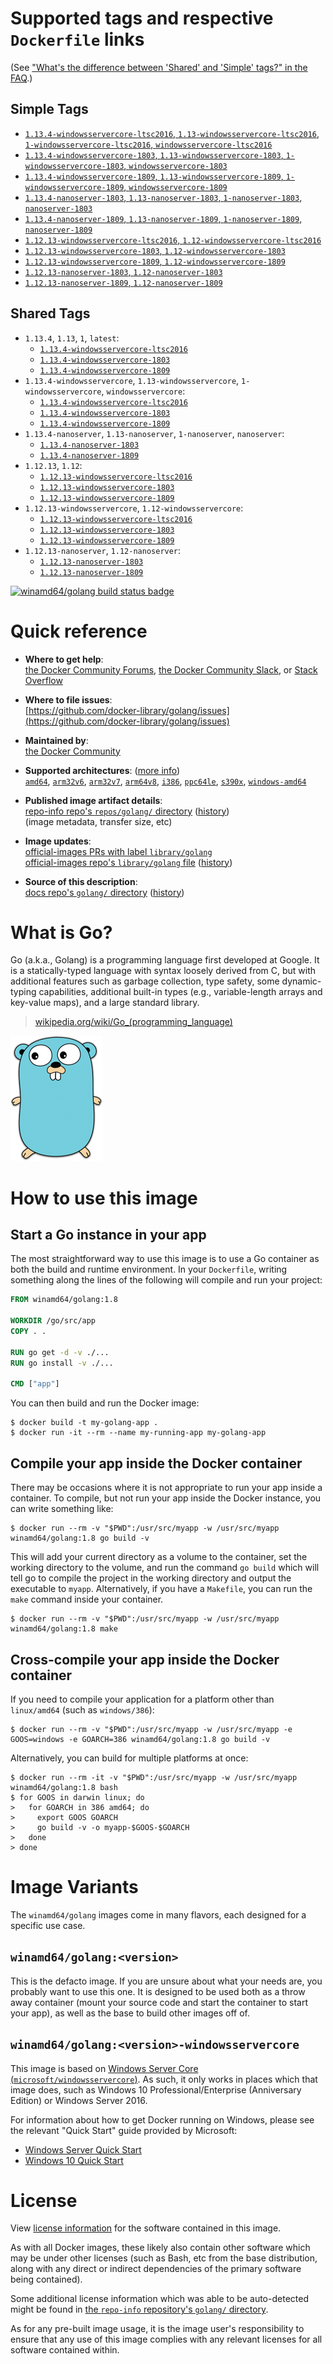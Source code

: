 <!--

********************************************************************************

WARNING:

    DO NOT EDIT "golang/README.md"

    IT IS AUTO-GENERATED

    (from the other files in "golang/" combined with a set of templates)

********************************************************************************

-->

# Supported tags and respective `Dockerfile` links

(See ["What's the difference between 'Shared' and 'Simple' tags?" in the FAQ](https://github.com/docker-library/faq#whats-the-difference-between-shared-and-simple-tags).)

## Simple Tags

-	[`1.13.4-windowsservercore-ltsc2016`, `1.13-windowsservercore-ltsc2016`, `1-windowsservercore-ltsc2016`, `windowsservercore-ltsc2016`](https://github.com/docker-library/golang/blob/f30f0428221b94c7dcb414ebdcea83106df20897/1.13/windows/windowsservercore-ltsc2016/Dockerfile)
-	[`1.13.4-windowsservercore-1803`, `1.13-windowsservercore-1803`, `1-windowsservercore-1803`, `windowsservercore-1803`](https://github.com/docker-library/golang/blob/f30f0428221b94c7dcb414ebdcea83106df20897/1.13/windows/windowsservercore-1803/Dockerfile)
-	[`1.13.4-windowsservercore-1809`, `1.13-windowsservercore-1809`, `1-windowsservercore-1809`, `windowsservercore-1809`](https://github.com/docker-library/golang/blob/f30f0428221b94c7dcb414ebdcea83106df20897/1.13/windows/windowsservercore-1809/Dockerfile)
-	[`1.13.4-nanoserver-1803`, `1.13-nanoserver-1803`, `1-nanoserver-1803`, `nanoserver-1803`](https://github.com/docker-library/golang/blob/f30f0428221b94c7dcb414ebdcea83106df20897/1.13/windows/nanoserver-1803/Dockerfile)
-	[`1.13.4-nanoserver-1809`, `1.13-nanoserver-1809`, `1-nanoserver-1809`, `nanoserver-1809`](https://github.com/docker-library/golang/blob/f30f0428221b94c7dcb414ebdcea83106df20897/1.13/windows/nanoserver-1809/Dockerfile)
-	[`1.12.13-windowsservercore-ltsc2016`, `1.12-windowsservercore-ltsc2016`](https://github.com/docker-library/golang/blob/4cd30a13eca195db17474df090d84d2901ddf3d6/1.12/windows/windowsservercore-ltsc2016/Dockerfile)
-	[`1.12.13-windowsservercore-1803`, `1.12-windowsservercore-1803`](https://github.com/docker-library/golang/blob/4cd30a13eca195db17474df090d84d2901ddf3d6/1.12/windows/windowsservercore-1803/Dockerfile)
-	[`1.12.13-windowsservercore-1809`, `1.12-windowsservercore-1809`](https://github.com/docker-library/golang/blob/4cd30a13eca195db17474df090d84d2901ddf3d6/1.12/windows/windowsservercore-1809/Dockerfile)
-	[`1.12.13-nanoserver-1803`, `1.12-nanoserver-1803`](https://github.com/docker-library/golang/blob/4cd30a13eca195db17474df090d84d2901ddf3d6/1.12/windows/nanoserver-1803/Dockerfile)
-	[`1.12.13-nanoserver-1809`, `1.12-nanoserver-1809`](https://github.com/docker-library/golang/blob/4cd30a13eca195db17474df090d84d2901ddf3d6/1.12/windows/nanoserver-1809/Dockerfile)

## Shared Tags

-	`1.13.4`, `1.13`, `1`, `latest`:
	-	[`1.13.4-windowsservercore-ltsc2016`](https://github.com/docker-library/golang/blob/f30f0428221b94c7dcb414ebdcea83106df20897/1.13/windows/windowsservercore-ltsc2016/Dockerfile)
	-	[`1.13.4-windowsservercore-1803`](https://github.com/docker-library/golang/blob/f30f0428221b94c7dcb414ebdcea83106df20897/1.13/windows/windowsservercore-1803/Dockerfile)
	-	[`1.13.4-windowsservercore-1809`](https://github.com/docker-library/golang/blob/f30f0428221b94c7dcb414ebdcea83106df20897/1.13/windows/windowsservercore-1809/Dockerfile)
-	`1.13.4-windowsservercore`, `1.13-windowsservercore`, `1-windowsservercore`, `windowsservercore`:
	-	[`1.13.4-windowsservercore-ltsc2016`](https://github.com/docker-library/golang/blob/f30f0428221b94c7dcb414ebdcea83106df20897/1.13/windows/windowsservercore-ltsc2016/Dockerfile)
	-	[`1.13.4-windowsservercore-1803`](https://github.com/docker-library/golang/blob/f30f0428221b94c7dcb414ebdcea83106df20897/1.13/windows/windowsservercore-1803/Dockerfile)
	-	[`1.13.4-windowsservercore-1809`](https://github.com/docker-library/golang/blob/f30f0428221b94c7dcb414ebdcea83106df20897/1.13/windows/windowsservercore-1809/Dockerfile)
-	`1.13.4-nanoserver`, `1.13-nanoserver`, `1-nanoserver`, `nanoserver`:
	-	[`1.13.4-nanoserver-1803`](https://github.com/docker-library/golang/blob/f30f0428221b94c7dcb414ebdcea83106df20897/1.13/windows/nanoserver-1803/Dockerfile)
	-	[`1.13.4-nanoserver-1809`](https://github.com/docker-library/golang/blob/f30f0428221b94c7dcb414ebdcea83106df20897/1.13/windows/nanoserver-1809/Dockerfile)
-	`1.12.13`, `1.12`:
	-	[`1.12.13-windowsservercore-ltsc2016`](https://github.com/docker-library/golang/blob/4cd30a13eca195db17474df090d84d2901ddf3d6/1.12/windows/windowsservercore-ltsc2016/Dockerfile)
	-	[`1.12.13-windowsservercore-1803`](https://github.com/docker-library/golang/blob/4cd30a13eca195db17474df090d84d2901ddf3d6/1.12/windows/windowsservercore-1803/Dockerfile)
	-	[`1.12.13-windowsservercore-1809`](https://github.com/docker-library/golang/blob/4cd30a13eca195db17474df090d84d2901ddf3d6/1.12/windows/windowsservercore-1809/Dockerfile)
-	`1.12.13-windowsservercore`, `1.12-windowsservercore`:
	-	[`1.12.13-windowsservercore-ltsc2016`](https://github.com/docker-library/golang/blob/4cd30a13eca195db17474df090d84d2901ddf3d6/1.12/windows/windowsservercore-ltsc2016/Dockerfile)
	-	[`1.12.13-windowsservercore-1803`](https://github.com/docker-library/golang/blob/4cd30a13eca195db17474df090d84d2901ddf3d6/1.12/windows/windowsservercore-1803/Dockerfile)
	-	[`1.12.13-windowsservercore-1809`](https://github.com/docker-library/golang/blob/4cd30a13eca195db17474df090d84d2901ddf3d6/1.12/windows/windowsservercore-1809/Dockerfile)
-	`1.12.13-nanoserver`, `1.12-nanoserver`:
	-	[`1.12.13-nanoserver-1803`](https://github.com/docker-library/golang/blob/4cd30a13eca195db17474df090d84d2901ddf3d6/1.12/windows/nanoserver-1803/Dockerfile)
	-	[`1.12.13-nanoserver-1809`](https://github.com/docker-library/golang/blob/4cd30a13eca195db17474df090d84d2901ddf3d6/1.12/windows/nanoserver-1809/Dockerfile)

[![winamd64/golang build status badge](https://img.shields.io/jenkins/s/https/doi-janky.infosiftr.net/job/multiarch/job/windows-amd64/job/golang.svg?label=winamd64/golang%20%20build%20job)](https://doi-janky.infosiftr.net/job/multiarch/job/windows-amd64/job/golang/)

# Quick reference

-	**Where to get help**:  
	[the Docker Community Forums](https://forums.docker.com/), [the Docker Community Slack](https://blog.docker.com/2016/11/introducing-docker-community-directory-docker-community-slack/), or [Stack Overflow](https://stackoverflow.com/search?tab=newest&q=docker)

-	**Where to file issues**:  
	[https://github.com/docker-library/golang/issues](https://github.com/docker-library/golang/issues)

-	**Maintained by**:  
	[the Docker Community](https://github.com/docker-library/golang)

-	**Supported architectures**: ([more info](https://github.com/docker-library/official-images#architectures-other-than-amd64))  
	[`amd64`](https://hub.docker.com/r/amd64/golang/), [`arm32v6`](https://hub.docker.com/r/arm32v6/golang/), [`arm32v7`](https://hub.docker.com/r/arm32v7/golang/), [`arm64v8`](https://hub.docker.com/r/arm64v8/golang/), [`i386`](https://hub.docker.com/r/i386/golang/), [`ppc64le`](https://hub.docker.com/r/ppc64le/golang/), [`s390x`](https://hub.docker.com/r/s390x/golang/), [`windows-amd64`](https://hub.docker.com/r/winamd64/golang/)

-	**Published image artifact details**:  
	[repo-info repo's `repos/golang/` directory](https://github.com/docker-library/repo-info/blob/master/repos/golang) ([history](https://github.com/docker-library/repo-info/commits/master/repos/golang))  
	(image metadata, transfer size, etc)

-	**Image updates**:  
	[official-images PRs with label `library/golang`](https://github.com/docker-library/official-images/pulls?q=label%3Alibrary%2Fgolang)  
	[official-images repo's `library/golang` file](https://github.com/docker-library/official-images/blob/master/library/golang) ([history](https://github.com/docker-library/official-images/commits/master/library/golang))

-	**Source of this description**:  
	[docs repo's `golang/` directory](https://github.com/docker-library/docs/tree/master/golang) ([history](https://github.com/docker-library/docs/commits/master/golang))

# What is Go?

Go (a.k.a., Golang) is a programming language first developed at Google. It is a statically-typed language with syntax loosely derived from C, but with additional features such as garbage collection, type safety, some dynamic-typing capabilities, additional built-in types (e.g., variable-length arrays and key-value maps), and a large standard library.

> [wikipedia.org/wiki/Go_(programming_language)](http://en.wikipedia.org/wiki/Go_%28programming_language%29)

![logo](https://raw.githubusercontent.com/docker-library/docs/01c12653951b2fe592c1f93a13b4e289ada0e3a1/golang/logo.png)

# How to use this image

## Start a Go instance in your app

The most straightforward way to use this image is to use a Go container as both the build and runtime environment. In your `Dockerfile`, writing something along the lines of the following will compile and run your project:

```dockerfile
FROM winamd64/golang:1.8

WORKDIR /go/src/app
COPY . .

RUN go get -d -v ./...
RUN go install -v ./...

CMD ["app"]
```

You can then build and run the Docker image:

```console
$ docker build -t my-golang-app .
$ docker run -it --rm --name my-running-app my-golang-app
```

## Compile your app inside the Docker container

There may be occasions where it is not appropriate to run your app inside a container. To compile, but not run your app inside the Docker instance, you can write something like:

```console
$ docker run --rm -v "$PWD":/usr/src/myapp -w /usr/src/myapp winamd64/golang:1.8 go build -v
```

This will add your current directory as a volume to the container, set the working directory to the volume, and run the command `go build` which will tell go to compile the project in the working directory and output the executable to `myapp`. Alternatively, if you have a `Makefile`, you can run the `make` command inside your container.

```console
$ docker run --rm -v "$PWD":/usr/src/myapp -w /usr/src/myapp winamd64/golang:1.8 make
```

## Cross-compile your app inside the Docker container

If you need to compile your application for a platform other than `linux/amd64` (such as `windows/386`):

```console
$ docker run --rm -v "$PWD":/usr/src/myapp -w /usr/src/myapp -e GOOS=windows -e GOARCH=386 winamd64/golang:1.8 go build -v
```

Alternatively, you can build for multiple platforms at once:

```console
$ docker run --rm -it -v "$PWD":/usr/src/myapp -w /usr/src/myapp winamd64/golang:1.8 bash
$ for GOOS in darwin linux; do
>   for GOARCH in 386 amd64; do
>     export GOOS GOARCH
>     go build -v -o myapp-$GOOS-$GOARCH
>   done
> done
```

# Image Variants

The `winamd64/golang` images come in many flavors, each designed for a specific use case.

## `winamd64/golang:<version>`

This is the defacto image. If you are unsure about what your needs are, you probably want to use this one. It is designed to be used both as a throw away container (mount your source code and start the container to start your app), as well as the base to build other images off of.

## `winamd64/golang:<version>-windowsservercore`

This image is based on [Windows Server Core (`microsoft/windowsservercore`)](https://hub.docker.com/r/microsoft/windowsservercore/). As such, it only works in places which that image does, such as Windows 10 Professional/Enterprise (Anniversary Edition) or Windows Server 2016.

For information about how to get Docker running on Windows, please see the relevant "Quick Start" guide provided by Microsoft:

-	[Windows Server Quick Start](https://msdn.microsoft.com/en-us/virtualization/windowscontainers/quick_start/quick_start_windows_server)
-	[Windows 10 Quick Start](https://msdn.microsoft.com/en-us/virtualization/windowscontainers/quick_start/quick_start_windows_10)

# License

View [license information](http://golang.org/LICENSE) for the software contained in this image.

As with all Docker images, these likely also contain other software which may be under other licenses (such as Bash, etc from the base distribution, along with any direct or indirect dependencies of the primary software being contained).

Some additional license information which was able to be auto-detected might be found in [the `repo-info` repository's `golang/` directory](https://github.com/docker-library/repo-info/tree/master/repos/golang).

As for any pre-built image usage, it is the image user's responsibility to ensure that any use of this image complies with any relevant licenses for all software contained within.
